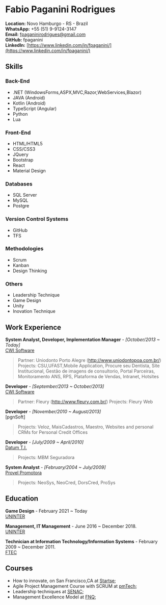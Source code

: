 # Fabio Paganini Rodrigues


**Location:** Novo Hamburgo - RS - Brazil  
**WhatsApp:** +55 (51) 9-9124-3147  
**Email:** [fpaganinirodrigues@gmail.com](mailto:fpaganinirodrigues@gmail.com)  
**GitHub:** fpaganini   
**LinkedIn:** [https://www.linkedin.com/in/fpaganini/](https://www.linkedin.com/in/fpaganini/)  

## Skills  

### Back-End  

* .NET (WindowsForms,ASPX,MVC,Razor,WebServices,Blazor)  
* JAVA (Android)   
* Kotlin (Android)   
* TypeScript (Angular)
* Python
* Lua

### Front-End  

* HTML/HTML5  
* CSS/CSS3  
* JQuery
* Bootstrap 
* React
* Material Design

### Databases 

* SQL Server
* MySQL  
* Postgre


### Version Control Systems  

* GitHub  
* TFS

### Methodologies  

* Scrum   
* Kanban
* Design Thinking

### Others

* Leadership Technique
* Game Design
* Unity
* Inovation Technique

## Work Experience  

**System Analyst, Developer, Implementation Manager** - *[October/2013 ~ Today]*  
[CWI Software](http://cwi.com.br/)
> Partner: Uniodonto Porto Alegre (http://www.uniodontopoa.com.br/)
> Projects: CSU,UFAST,Mobile Application, Procure seu Dentista, Site Institucional, Gestão de imagens de consultorio, Portal Parceiras, Monitoramento ANS, RPS, Plataforma de Vendas, Intranet, Hotsites

**Developer** - *[September/2013 ~ October/2013]*  
[CWI Software](http://cwi.com.br/)
> Partner: Fleury (http://www.fleury.com.br/)
> Projects: Fleury Web

**Developer** - *[November/2010 ~ August/2013]*  
[pgnSoft]
> Projects: Veloz, MaisCadastros, Maestro, Websites and personal CRMs for Personal Credit Offices

**Developer** - *[July/2009 ~ April/2010]*  
[Datum T.I.](http://www.datum.inf.br/)
> Projects: MBM Seguradora

**System Analyst** - *[February/2004 ~ July/2009]*  
[Provel Promotora](http://www.provelpromotora.com/)
> Projects: NeoSys, NeoCred, DorsCred, ProSys

## Education  

**Game Design** - February 2021 ~ Today  
[UNINTER](http://www.uninter.com/)  

**Management, IT Management** - June 2016 ~ December 2018.  
[UNINTER](http://www.uninter.com/)  

**Technician at Information Technology/Information Systems** - February 2009 ~ December 2011.  
[FTEC](https://www.ftec.com.br/)  

## Courses  

* How to innovate, on San Francisco,CA at [Startse](https://www.startse.com/);  
* Agile Project Management Course with SCRUM at [pmTech](http://www.pmtech.com.br/);  
* Leadership techniques at [SENAC](http://www.senacrs.com.br/);  
* Management Excellence Model at [FNQ](http://www.fnq.org.br/english/management-excellence-model);  
